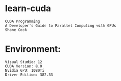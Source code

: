 # learn-cuda

    CUDA Programming
    A Developer's Guide to Parallel Computing with GPUs
    Shane Cook

# Environment:
    Visual Studio: 12
    CUDA Version: 8.0
    Nvidia GPU: 1080Ti
    Driver Edition: 382.33


